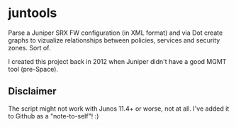 # juntools
Parse a Juniper SRX FW configuration (in XML format) and via Dot create graphs to vizualize relationships between policies, services and security zones. Sort of.

I created this project back in 2012 when Juniper didn't have a good MGMT tool (pre-Space).

## Disclaimer

The script might not work with Junos 11.4+ or worse, not at all. I've added it to Github as a "note-to-self"! :)
